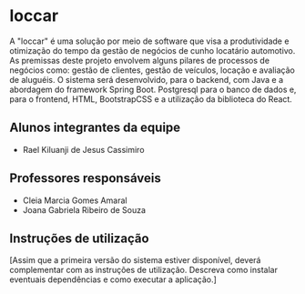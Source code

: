 # loccar

A "loccar" é uma solução por meio de software que visa a produtividade e otimização do tempo da gestão de negócios de cunho locatário automotivo. As premissas deste projeto envolvem alguns pilares de processos de negócios como: gestão de clientes, gestão de veículos, locação e avaliação de aluguéis. O sistema será desenvolvido, para o backend, com Java e a abordagem do framework Spring Boot. Postgresql para o banco de dados e, para o frontend, HTML, BootstrapCSS e a utilização da biblioteca do React.

## Alunos integrantes da equipe

* Rael Kiluanji de Jesus Cassimiro


## Professores responsáveis

* Cleia Marcia Gomes Amaral
* Joana Gabriela Ribeiro de Souza

## Instruções de utilização

[Assim que a primeira versão do sistema estiver disponível, deverá complementar com as instruções de utilização. Descreva como instalar eventuais dependências e como executar a aplicação.]
